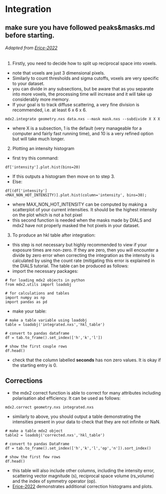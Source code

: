 # Integration 
## make sure you have followed peaks&masks.md before starting. 
###### Adapted from [Erice-2022](https://github.com/ando-lab/erice-2022-data-reduction/blob/main/4_mdx2_integration.ipynb)

1. Firstly, you need to decide how to split up reciprocal space into voxels. 
- note that voxels are just 3 dimensional pixels. 
- Similarly to count thresholds and sigma cutoffs, voxels are very specific to your dataset. 
- you can divide in any subsections, but be aware that as you separate into more voxels, the processing time will increase and it will take up considerably more memory. 
- If your goal is to track diffuse scattering, a very fine division is recommended, i.e. at least 6 x 6 x 6.
```
mdx2.integrate geometry.nxs data.nxs --mask mask.nxs --subdivide X X X
```
- where X is a subsection, 1 is the default (very manageable for a computer and fairly fast running time), and 10 is a very refined option but will take much longer. 
2. Plotting an intensity histogram
- first try this command:
```
df['intensity'].plot.hist(bins=20)
```
- If this outputs a histogram then move on to step 3. 
- Else:
```
df[(df['intensity']<MAX_NON_HOT_INTENSITY)].plot.hist(column='intensity', bins=30);
```
- where MAX_NON_HOT_INTENSITY can be computed by making a scatterplot of your current intensities. It should be the highest intensity on the plot which is not a hot pixel
- this second function is needed when the masks made by DIALS and mdx2 have not properly masked the hot pixels in your dataset. 

3. To produce an hkl table after integration:
- this step is not necessary but highly recommended to view if your exposure times are non-zero. If they are zero, then you will encounter a divide by zero error when correcting the integration as the intensity is calculated by using the count rate (mitigating this error is explained in the DIALS tutorial. 
The table can be produced as follows:
- import the necessary packages:
```
# for loading mdx2 objects in python
from mdx2.utils import loadobj

# for calculations and tables
import numpy as np
import pandas as pd
```
- make your table:
```
# make a table variable using loadobj
table = loadobj('integrated.nxs','hkl_table')

# convert to pandas dataframe
df = tab.to_frame().set_index(['h','k','l'])

# show the first couple rows
df.head()
```
- check that the column labelled **seconds** has non zero values. It is okay if the starting entry is 0. 

## Corrections
- the mdx2 correct function is able to correct for many attributes including polarisation abd efficiency. It can be used as follows:
```
mdx2.correct geometry.nxs integrated.nxs
```
- similarly to above, you should output a table demonstrating the intensities present in your data to check that they are not infinite or NaN. 
```
# make a table mdx2 object
table2 = loadobj('corrected.nxs','hkl_table')

# convert to pandas DataFrame
df = tab.to_frame().set_index(['h','k','l','op','n']).sort_index()

# show the first few rows
df.head()
```
- this table will also include other columns, including the intensity error, scattering vector magnitude (s), reciprocal space volume (rs_volume) and the index of symmetry operator (op). 
- [Erice-2022](https://github.com/ando-lab/erice-2022-data-reduction/blob/main/4_mdx2_integration.ipynb) demonstrates additional correction histograms and plots. 
